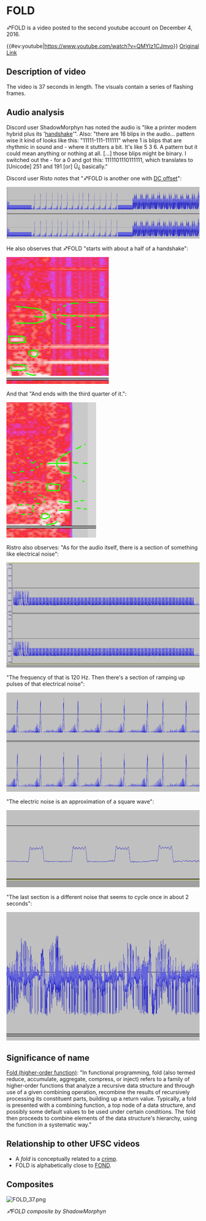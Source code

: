 # FOLD

♐FOLD is a video posted to the second youtube account on December 4,
2016.

{{\#ev:youtube|<https://www.youtube.com/watch?v=QMYIz1CJmvo>}} [Original Link](https://youtu.be/C2a46R3xjVQ)

## Description of video

The video is 37 seconds in length. The visuals contain a series of
flashing frames.

## Audio analysis

Discord user ShadowMorphyn has noted the audio is "like a printer modem
hybrid plus its '[handshake](Handshake "wikilink")'". Also: "there are
16 blips in the audio... pattern wise it kind of looks like this:
"11111-111-111111" where 1 is blips that are rhythmic in sound and -
where it stutters a bit. It's like 5 3 6. A pattern but it could mean
anything or nothing at all. \[...\] those blips might be binary. I
switched out the - for a 0 and got this: 1111101110111111, which
translates to \[Unicode\] 251 and 191 \[or\] Û¿ basically."

Discord user Risto notes that "♐FOLD is another one with [DC offset](DC_offset "wikilink")":

![DC\_offset\_in\_FOLD.png](DC_offset_in_FOLD.png "DC_offset_in_FOLD.png")

He also observes that ♐FOLD "starts with about a half of a handshake":

![FOLD\_handshake\_start.png](FOLD_handshake_start.png)

And that "And ends with the third quarter of it.":

![FOLD\_handshake\_end.png](FOLD_handshake_end.png)

Ristro also observes: "As for the audio itself, there is a section of
something like electrical noise":

![FOLD\_audio\_1.png](FOLD_audio_1.png "FOLD_audio_1.png")

"The frequency of that is 120 Hz. Then there's a section of ramping up
pulses of that electrical noise":

![FOLD\_audio\_2.png](FOLD_audio_2.png "FOLD_audio_2.png")

"The electric noise is an approximation of a square wave":

![FOLD\_audio\_3.png](FOLD_audio_3.png "FOLD_audio_3.png")

"The last section is a different noise that seems to cycle once in about
2 seconds":

![FOLD\_audio\_4.png](FOLD_audio_4.png "FOLD_audio_4.png")

## Significance of name

[Fold (higher-order function)](https://en.wikipedia.org/wiki/Fold_\(higher-order_function\)):
"In functional programming, fold (also termed reduce, accumulate,
aggregate, compress, or inject) refers to a family of higher-order
functions that analyze a recursive data structure and through use of a
given combining operation, recombine the results of recursively
processing its constituent parts, building up a return value. Typically,
a fold is presented with a combining function, a top node of a data
structure, and possibly some default values to be used under certain
conditions. The fold then proceeds to combine elements of the data
structure's hierarchy, using the function in a systematic way."

## Relationship to other UFSC videos

  - A *fold* is conceptually related to a [ *crimp*](CRIMP "wikilink").
  - FOLD is alphabetically close to [FOND](FOND "wikilink").

## Composites

![FOLD_37.png](_FOLD_37.png "_FOLD_37.png")

*♐FOLD composite by ShadowMorphyn*

